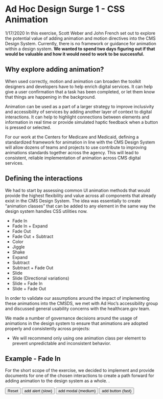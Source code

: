 # Ad Hoc Design Surge 1 - CSS Animation

1/17/2020
In this exercise, Scott Weber and John French set out to explore the potential value of adding animation and motion directives into the CMS Design System. Currently, there is no framework or guidance for animation within a design system. **We wanted to spend two days figuring out if that would be valuable and how it would need to work to be successful.**

## Why explore adding animation?

When used correctly, motion and animation can broaden the toolkit designers and developers have to help enrich digital services. It can help give a user confirmation that a task has been completed, or let them know that things are happening in the background.

Animation can be used as a part of a larger strategy to improve inclusivity and accessibility of services by adding another layer of context to digital interactions. It can help to highlight connections between elements and information in real time or provide simulated haptic feedback when a button is pressed or selected.

For our work at the Centers for Medicare and Medicaid, defining a standardized framework for animation in line with the CMS Design System will allow dozens of teams and projects to use contribute to improving animations standards together across the agency. This will lead to consistent, reliable implementation of animation across CMS digital services.

## Defining the interactions
We had to start by assessing common UI animation methods that would provide the highest flexibility and value across all components that already exist in the CMS Design System. The idea was essentially to create “animation classes” that can be added to any element in the same way the design system handles CSS utilities now.

* Fade In
* Fade In + Expand
* Fade Out
* Fade Out + Subtract
* Color
* Jiggle
* Shake
* Expand
* Subtract
* Subtract + Fade Out
* Slide
* Slide (Directional variations)
* Slide + Fade In
* Slide + Fade Out

In order to validate our assumptions around the impact of implementing these animations into the CMSDS, we met with Ad Hoc’s accessibility group and discussed general usability concerns with the healthcare.gov team.

We made a number of governance decisions around the usage of animations in the design system to ensure that animations are adopted properly and consistently across projects:

* We will recommend only using one animation class per element to prevent unpredictable and inconsistent behavior.

## Example - Fade In

For the short scope of the exercise, we decided to implement and provide documents for one of the chosen interactions to create a path forward for adding animation to the design system as a whole. . 


<button onclick="reset()">Reset</button>
<button onclick="newAlert()">add alert (slow)</button>
<button onclick="newModal()">add modal (medium)</button>
<button onclick="newButton()">add button (fast)</button>
<div id="add_message"></div>